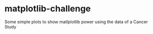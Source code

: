 # matplotlib-challenge
Some simple plots to show matlplotlib power using the data of a Cancer Study
